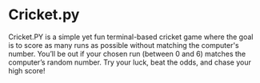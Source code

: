 # Cricket.py
Cricket.PY is a simple yet fun terminal-based cricket game where the goal is to score as many runs as possible without matching the computer's number. You’ll be out if your chosen run (between 0 and 6) matches the computer’s random number. Try your luck, beat the odds, and chase your high score!

